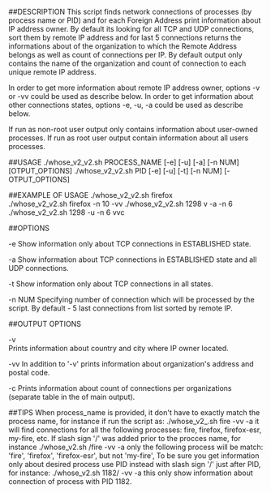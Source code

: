 ##DESCRIPTION
This script finds network connections of processes (by process name or PID) and for each Foreign Address print information about IP address owner. 
By default its looking for all TCP and UDP connections, sort them by remote IP address and for last 5 connections returns the informations about of the organization to which the Remote Address belongs as well as count of connections per IP. By default output only contains the name of the organization and count of connection to each unique remote IP address.

In order to get more information about remote IP address owner, options -v or -vv could be used as describe below.
In order to get information about other connections states, options -e, -u, -a could be used as describe below.

If run as non-root user output only contains information about user-owned processes. If run as root user output contain information about all users processes.

##USAGE
	./whose_v2_v2.sh PROCESS_NAME [-e] [-u] [-a] [-n NUM] [OTPUT_OPTIONS]
	./whose_v2_v2.sh PID [-e] [-u] [-t] [-n NUM] [-OTPUT_OPTIONS]

##EXAMPLE OF USAGE
	./whose_v2_v2.sh firefox	
	./whose_v2_v2.sh firefox -n 10 -vv
	./whose_v2_v2.sh 1298 v -a -n 6
	./whose_v2_v2.sh 1298 -u -n 6 vvc

##OPTIONS

-e
	Show information only about TCP connections in ESTABLISHED state.

-a
	Show information about TCP connections in ESTABLISHED state and all UDP connections.

-t
	Show information only about TCP connections in all states.

-n NUM
	Specifying number of connection which will be processed by the script. By default - 5 last connections from list sorted by remote IP.

##OUTPUT OPTIONS

-v  
	Prints information about country and city where IP owner located.

-vv 
	In addition to '-v' prints information about organization's address and postal code.

-c
	Prints information about count of connections per organizations (separate table in the of main output).

##TIPS
When process_name is provided, it don't have to exactly match the process name, for instance if run the script as: 
	./whose_v2_.sh fire -vv -a 
it will find connections for all the following processes: fire, firefox, firefox-esr, my-fire, etc.
If slash sign '/' was added prior to the procces name, for instance 
	./whose_v2.sh /fire -vv -a 
only the following process will be match: 'fire', 'firefox', 'firefox-esr', but not 'my-fire', 
To be sure you get information only about desired process use PID instead with slash sign '/' just after PID, for instance:
	./whose_v2.sh 1182/ -vv -a 
this only show information about connection of process with PID 1182.